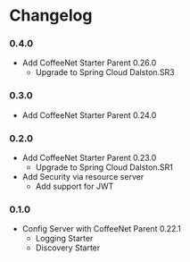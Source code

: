 # Changelog 

### 0.4.0
* Add CoffeeNet Starter Parent 0.26.0
  * Upgrade to Spring Cloud Dalston.SR3

### 0.3.0
* Add CoffeeNet Starter Parent 0.24.0

### 0.2.0
* Add CoffeeNet Starter Parent 0.23.0
  * Upgrade to Spring Cloud Dalston.SR1
* Add Security via resource server
  * Add support for JWT

### 0.1.0
* Config Server with CoffeeNet Parent 0.22.1
  * Logging Starter
  * Discovery Starter